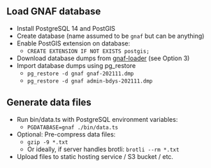 Load GNAF database
------------------

* Install PostgreSQL 14 and PostGIS
* Create database (name assumed to be `gnaf` but can be anything)
* Enable PostGIS extension on database: 
  * `CREATE EXTENSION IF NOT EXISTS postgis;`
* Download database dumps from [gnaf-loader](https://github.com/minus34/gnaf-loader) (see Option 3)
* Import database dumps using pg_restore  
  * `pg_restore -d gnaf gnaf-202111.dmp`
  * `pg_restore -d gnaf admin-bdys-202111.dmp`


Generate data files
-------------------

* Run bin/data.ts with PostgreSQL environment variables:
  * `PGDATABASE=gnaf ./bin/data.ts`
* Optional: Pre-compress data files:
  * `gzip -9 *.txt`
  * Or ideally, if server handles brotli: `brotli --rm *.txt`
* Upload files to static hosting service / S3 bucket / etc.
